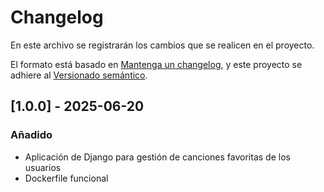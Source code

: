 # Changelog

En este archivo se registrarán los cambios que se realicen en el proyecto.

El formato está basado en [Mantenga un changelog](https://keepachangelog.com/en/1.0.0/),
y este proyecto se adhiere al [Versionado semántico](https://semver.org/spec/v2.0.0.html).

## [1.0.0] - 2025-06-20

### Añadido

- Aplicación de Django para gestión de canciones favoritas de los usuarios
- Dockerfile funcional

